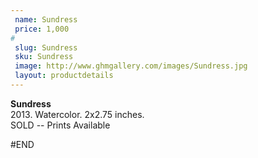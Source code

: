 ```yaml
---
 name: Sundress
 price: 1,000
#
 slug: Sundress
 sku: Sundress
 image: http://www.ghmgallery.com/images/Sundress.jpg
 layout: productdetails
---
```

<strong>Sundress</strong><br />
 2013. Watercolor. 2x2.75 inches.<br />
 SOLD -- Prints Available<br />
 
 
 
 
#END